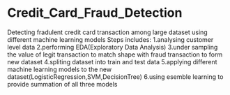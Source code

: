 # Credit_Card_Fraud_Detection
Detecting fradulent credit card transaction among large dataset using different machine learning models
Steps includes:
1.analysing customer level data
2.performing EDA(Exploratory Data Analysis)
3.under sampling the value of legit transaction   to match shape with fraud transaction to form new dataset
4.spliting dataset into train and test data
5.applying different machine learning models to the new dataset(LogisticRegression,SVM,DecisionTree)
6.using esemble learning to provide summation of all three models
